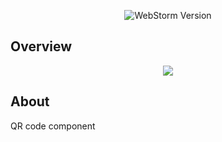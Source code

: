 <p align="center">
<img src = "https://img.shields.io/badge/Engine-WebStorm%202022.3.2-blue" alt="WebStorm Version">
</p>


## Overview
<p align="center">
<img src = "https://github.com/woofiwaffle/QRcodeComponent/assets/101402419/d4848140-1989-48c6-b99c-402d676c40c4"
</p>


## About

QR code component
